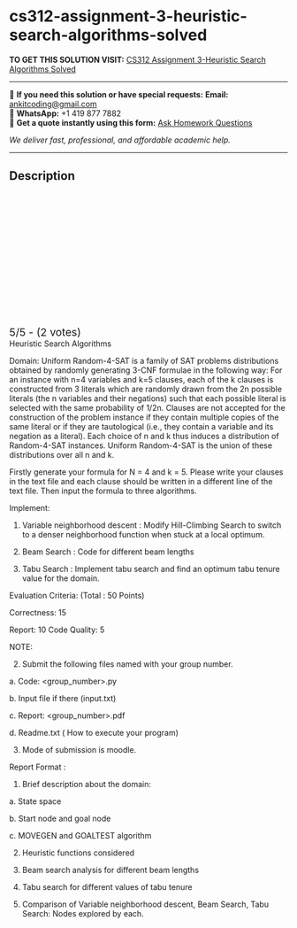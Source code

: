 # cs312-assignment-3-heuristic-search-algorithms-solved
**TO GET THIS SOLUTION VISIT:** [CS312 Assignment 3-Heuristic Search Algorithms Solved](https://www.ankitcodinghub.com/product/cs-312-artificial-intelligence-assignment-3-solved/)


---

📩 **If you need this solution or have special requests:** **Email:** ankitcoding@gmail.com  
📱 **WhatsApp:** +1 419 877 7882  
📄 **Get a quote instantly using this form:** [Ask Homework Questions](https://www.ankitcodinghub.com/services/ask-homework-questions/)

*We deliver fast, professional, and affordable academic help.*

---

<h2>Description</h2>



<div class="kk-star-ratings kksr-auto kksr-align-center kksr-valign-top" data-payload="{&quot;align&quot;:&quot;center&quot;,&quot;id&quot;:&quot;117806&quot;,&quot;slug&quot;:&quot;default&quot;,&quot;valign&quot;:&quot;top&quot;,&quot;ignore&quot;:&quot;&quot;,&quot;reference&quot;:&quot;auto&quot;,&quot;class&quot;:&quot;&quot;,&quot;count&quot;:&quot;2&quot;,&quot;legendonly&quot;:&quot;&quot;,&quot;readonly&quot;:&quot;&quot;,&quot;score&quot;:&quot;5&quot;,&quot;starsonly&quot;:&quot;&quot;,&quot;best&quot;:&quot;5&quot;,&quot;gap&quot;:&quot;4&quot;,&quot;greet&quot;:&quot;Rate this product&quot;,&quot;legend&quot;:&quot;5\/5 - (2 votes)&quot;,&quot;size&quot;:&quot;24&quot;,&quot;title&quot;:&quot;CS312 Assignment 3-Heuristic Search Algorithms Solved&quot;,&quot;width&quot;:&quot;138&quot;,&quot;_legend&quot;:&quot;{score}\/{best} - ({count} {votes})&quot;,&quot;font_factor&quot;:&quot;1.25&quot;}">

<div class="kksr-stars">

<div class="kksr-stars-inactive">
            <div class="kksr-star" data-star="1" style="padding-right: 4px">


<div class="kksr-icon" style="width: 24px; height: 24px;"></div>
        </div>
            <div class="kksr-star" data-star="2" style="padding-right: 4px">


<div class="kksr-icon" style="width: 24px; height: 24px;"></div>
        </div>
            <div class="kksr-star" data-star="3" style="padding-right: 4px">


<div class="kksr-icon" style="width: 24px; height: 24px;"></div>
        </div>
            <div class="kksr-star" data-star="4" style="padding-right: 4px">


<div class="kksr-icon" style="width: 24px; height: 24px;"></div>
        </div>
            <div class="kksr-star" data-star="5" style="padding-right: 4px">


<div class="kksr-icon" style="width: 24px; height: 24px;"></div>
        </div>
    </div>

<div class="kksr-stars-active" style="width: 138px;">
            <div class="kksr-star" style="padding-right: 4px">


<div class="kksr-icon" style="width: 24px; height: 24px;"></div>
        </div>
            <div class="kksr-star" style="padding-right: 4px">


<div class="kksr-icon" style="width: 24px; height: 24px;"></div>
        </div>
            <div class="kksr-star" style="padding-right: 4px">


<div class="kksr-icon" style="width: 24px; height: 24px;"></div>
        </div>
            <div class="kksr-star" style="padding-right: 4px">


<div class="kksr-icon" style="width: 24px; height: 24px;"></div>
        </div>
            <div class="kksr-star" style="padding-right: 4px">


<div class="kksr-icon" style="width: 24px; height: 24px;"></div>
        </div>
    </div>
</div>


<div class="kksr-legend" style="font-size: 19.2px;">
            5/5 - (2 votes)    </div>
    </div>
Heuristic Search Algorithms

Domain: Uniform Random-4-SAT is a family of SAT problems distributions obtained by randomly generating 3-CNF formulae in the following way: For an instance with n=4 variables and k=5 clauses, each of the k clauses is constructed from 3 literals which are randomly drawn from the 2n possible literals (the n variables and their negations) such that each possible literal is selected with the same probability of 1/2n. Clauses are not accepted for the construction of the problem instance if they contain multiple copies of the same literal or if they are tautological (i.e., they contain a variable and its negation as a literal). Each choice of n and k thus induces a distribution of Random-4-SAT instances. Uniform Random-4-SAT is the union of these distributions over all n and k.

Firstly generate your formula for N = 4 and k = 5. Please write your clauses in the text file and each clause should be written in a different line of the text file. Then input the formula to three algorithms.

Implement:

1. Variable neighborhood descent : Modify Hill-Climbing Search to switch to a denser neighborhood function when stuck at a local optimum.

2. Beam Search : Code for different beam lengths

3. Tabu Search : Implement tabu search and find an optimum tabu tenure value for the domain.

Evaluation Criteria: (Total : 50 Points)

Correctness: 15

Report: 10 Code Quality: 5

NOTE:

2. Submit the following files named with your group number.

a. Code: &lt;group_number&gt;.py

b. Input file if there (input.txt)

c. Report: &lt;group_number&gt;.pdf

d. Readme.txt ( How to execute your program)

3. Mode of submission is moodle.

Report Format :

1. Brief description about the domain:

a. State space

b. Start node and goal node

c. MOVEGEN and GOALTEST algorithm

2. Heuristic functions considered

3. Beam search analysis for different beam lengths

4. Tabu search for different values of tabu tenure

5. Comparison of Variable neighborhood descent, Beam Search, Tabu Search: Nodes explored by each.
